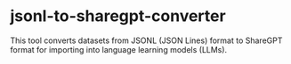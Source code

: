 # jsonl-to-sharegpt-converter
This tool converts datasets from JSONL (JSON Lines) format to ShareGPT format for importing into language learning models (LLMs).
